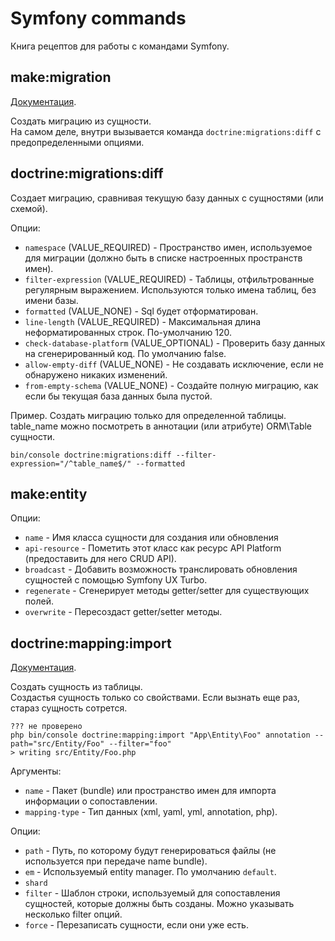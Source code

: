# Symfony commands

Книга рецептов для работы с командами Symfony.

## make:migration

[Документация](https://symfony.com/doc/current/doctrine.html#migrations-adding-more-fields).

Создать миграцию из сущности.  
На самом деле, внутри вызывается команда `doctrine:migrations:diff` с предопределенными опциями.

## doctrine:migrations:diff

Создает миграцию, сравнивая текущую базу данных с сущностями (или схемой).

Опции:

* `namespace` (VALUE_REQUIRED) - Пространство имен, используемое для миграции (должно быть в списке настроенных пространств имен).
* `filter-expression` (VALUE_REQUIRED) - Таблицы, отфильтрованные регулярным выражением. Используются только имена таблиц, без имени базы.
* `formatted` (VALUE_NONE) - Sql будет отформатирован.
* `line-length` (VALUE_REQUIRED) - Максимальная длина неформатированных строк. По-умолчанию 120.
* `check-database-platform` (VALUE_OPTIONAL) - Проверить базу данных на сгенерированный код. По умолчанию false.
* `allow-empty-diff` (VALUE_NONE) - Не создавать исключение, если не обнаружено никаких изменений.
* `from-empty-schema` (VALUE_NONE) - Создайте полную миграцию, как если бы текущая база данных была пустой.

Пример. Создать миграцию только для определенной таблицы. table_name можно посмотреть в аннотации (или атрибуте) ORM\Table сущности.

```
bin/console doctrine:migrations:diff --filter-expression="/^table_name$/" --formatted
```

## make:entity

Опции:

* `name` - Имя класса сущности для создания или обновления
* `api-resource` - Пометить этот класс как ресурс API Platform (предоставить для него CRUD API).
* `broadcast` - Добавить возможность транслировать обновления сущностей с помощью Symfony UX Turbo.
* `regenerate` - Cгенерирует методы getter/setter для существующих полей.
* `overwrite` - Пересоздаст getter/setter методы.

## doctrine:mapping:import

[Документация](https://symfony.com/doc/current/doctrine/reverse_engineering.html).

Создать сущность из таблицы.  
Создастья сущность только со свойствами. Если вызнать еще раз, стараз сущность сотрется.

```
??? не проверено
php bin/console doctrine:mapping:import "App\Entity\Foo" annotation --path="src/Entity/Foo" --filter="foo"
> writing src/Entity/Foo.php
```

Аргументы:

* `name` - Пакет (bundle) или пространство имен для импорта информации о сопоставлении.
* `mapping-type` - Тип данных (xml, yaml, yml, annotation, php).

Опции:

* `path` - Путь, по которому будут генерироваться файлы (не используется при передаче name bundle).
* `em` - Используемый entity manager. По умолчанию `default`.
* `shard`
* `filter` - Шаблон строки, используемый для сопоставления сущностей, которые должны быть созданы. Можно указывать несколько filter опций.
* `force` - Перезаписать сущности, если они уже есть.

